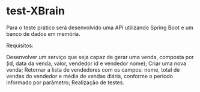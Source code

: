 # test-XBrain

Para o teste prático será desenvolvido uma API utilizando Spring Boot e um banco de dados em memória.

Requisitos:

  Desenvolver um serviço que seja capaz de gerar uma venda, composta por (id, data da venda, valor, vendedor id e vendedor nome);
  Criar uma nova venda;
  Retornar a lista de vendedores com os campos: nome, total de vendas do vendedor e média de vendas diária, conforme o período informado por parâmetro;
  Realização de testes.
